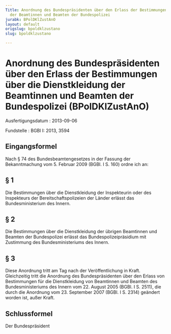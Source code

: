 ```yaml
---
Title: Anordnung des Bundespräsidenten über den Erlass der Bestimmungen über die Dienstkleidung
  der Beamtinnen und Beamten der Bundespolizei
jurabk: BPolDKlZustAnO
layout: default
origslug: bpoldklzustano
slug: bpoldklzustano

---
```


# Anordnung des Bundespräsidenten über den Erlass der Bestimmungen über die Dienstkleidung der Beamtinnen und Beamten der Bundespolizei (BPolDKlZustAnO)

Ausfertigungsdatum
:   2013-09-06

Fundstelle
:   BGBl I: 2013, 3594


## Eingangsformel

Nach § 74 des Bundesbeamtengesetzes in der Fassung der Bekanntmachung
vom 5. Februar 2009 (BGBl. I S. 160) ordne ich an:


## § 1

Die Bestimmungen über die Dienstkleidung der Inspekteurin oder des
Inspekteurs der Bereitschaftspolizeien der Länder erlässt das
Bundesministerium des Innern.


## § 2

Die Bestimmungen über die Dienstkleidung der übrigen Beamtinnen und
Beamten der Bundespolizei erlässt das Bundespolizeipräsidium mit
Zustimmung des Bundesministeriums des Innern.


## § 3

Diese Anordnung tritt am Tag nach der Veröffentlichung in Kraft.
Gleichzeitig tritt die Anordnung des Bundespräsidenten über den Erlass
von Bestimmungen für die Dienstkleidung von Beamtinnen und Beamten des
Bundesministeriums des Innern vom 22. August 2005 (BGBl. I S. 2511),
die durch die Anordnung vom 23. September 2007 (BGBl. I S. 2314)
geändert worden ist, außer Kraft.


## Schlussformel

Der Bundespräsident

